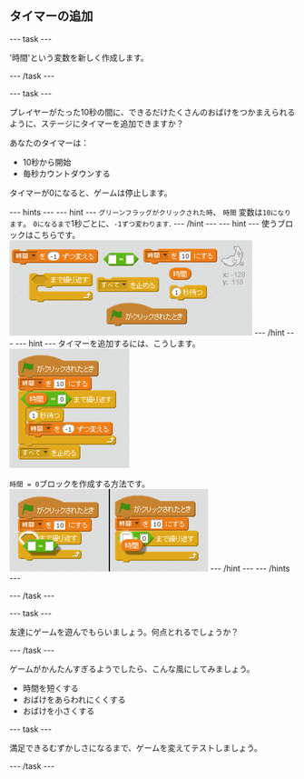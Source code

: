 ## タイマーの追加

\--- task \---

'時間'という変数を新しく作成します。

\--- /task \---

\--- task \---

プレイヤーがたった10秒の間に、できるだけたくさんのおばけをつかまえられるように、ステージにタイマーを追加できますか？

あなたのタイマーは：

+ 10秒から開始
+ 毎秒カウントダウンする

タイマーが0になると、ゲームは停止します。

\--- hints \--- \--- hint \--- `グリーンフラッグがクリックされた時`、 `時間` 変数は`10になります`。 `0になるまで`1秒ごとに、`-1ずつ変わります`. \--- /hint \--- \--- hint \--- 使うブロックはこちらです。 ![screenshot](images/ghost-timer-blocks.png) \--- /hint \--- \--- hint \--- タイマーを追加するには、こうします。 ![スクリーンショット](images/ghost-timer-code.png)

`時間 = 0`ブロックを作成する方法です。 ![screenshot](images/ghost-timer-help.png) \--- /hint \--- \--- /hints \---

\--- /task \---

\--- task \---

友達にゲームを遊んでもらいましょう。何点とれるでしょうか？

\--- /task \---

ゲームがかんたんすぎるようでしたら、こんな風にしてみましょう。

+ 時間を短くする
+ おばけをあらわれにくくする
+ おばけを小さくする

\--- task \---

満足できるむずかしさになるまで、ゲームを変えてテストしましょう。

\--- /task \---